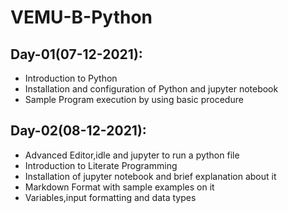 # VEMU-B-Python

## Day-01(07-12-2021):
  - Introduction to Python
  - Installation and configuration of Python and jupyter notebook
  - Sample Program execution by using basic procedure

## Day-02(08-12-2021):
  - Advanced Editor,idle and jupyter to run a python file
  - Introduction to Literate Programming
  - Installation of jupyter notebook and brief explanation about it
  - Markdown Format with sample examples on it
  - Variables,input formatting and data types
